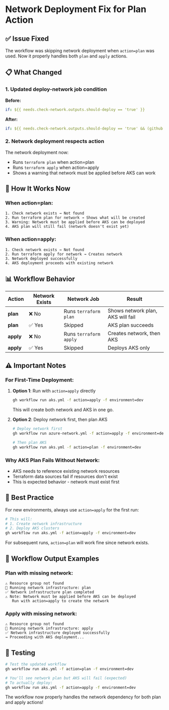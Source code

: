# Network Deployment Fix for Plan Action

## ✅ Issue Fixed

The workflow was skipping network deployment when `action=plan` was used. Now it properly handles both `plan` and `apply` actions.

## 📋 What Changed

### 1. **Updated deploy-network job condition**
**Before:**
```yaml
if: ${{ needs.check-network.outputs.should-deploy == 'true' }}
```

**After:**
```yaml
if: ${{ needs.check-network.outputs.should-deploy == 'true' && (github.event.inputs.action == 'plan' || github.event.inputs.action == 'apply' || github.event.inputs.action == '') }}
```

### 2. **Network deployment respects action**
The network deployment now:
- Runs `terraform plan` when action=plan
- Runs `terraform apply` when action=apply
- Shows a warning that network must be applied before AKS can work

## 🚀 How It Works Now

### When action=plan:
```
1. Check network exists → Not found
2. Run terraform plan for network → Shows what will be created
3. Warning: Network must be applied before AKS can be deployed
4. AKS plan will still fail (network doesn't exist yet)
```

### When action=apply:
```
1. Check network exists → Not found
2. Run terraform apply for network → Creates network
3. Network deployed successfully
4. AKS deployment proceeds with existing network
```

## 📊 Workflow Behavior

| Action | Network Exists | Network Job | Result |
|--------|---------------|-------------|---------|
| **plan** | ❌ No | Runs `terraform plan` | Shows network plan, AKS will fail |
| **plan** | ✅ Yes | Skipped | AKS plan succeeds |
| **apply** | ❌ No | Runs `terraform apply` | Creates network, then AKS |
| **apply** | ✅ Yes | Skipped | Deploys AKS only |

## ⚠️ Important Notes

### For First-Time Deployment:
1. **Option 1**: Run with `action=apply` directly
   ```bash
   gh workflow run aks.yml -f action=apply -f environment=dev
   ```
   This will create both network and AKS in one go.

2. **Option 2**: Deploy network first, then plan AKS
   ```bash
   # Deploy network first
   gh workflow run azure-network.yml -f action=apply -f environment=dev
   
   # Then plan AKS
   gh workflow run aks.yml -f action=plan -f environment=dev
   ```

### Why AKS Plan Fails Without Network:
- AKS needs to reference existing network resources
- Terraform data sources fail if resources don't exist
- This is expected behavior - network must exist first

## 🎯 Best Practice

For new environments, always use `action=apply` for the first run:
```bash
# This will:
# 1. Create network infrastructure
# 2. Deploy AKS clusters
gh workflow run aks.yml -f action=apply -f environment=dev
```

For subsequent runs, `action=plan` will work fine since network exists.

## 📝 Workflow Output Examples

### Plan with missing network:
```
⚠️ Resource group not found
🚀 Running network infrastructure: plan
✅ Network infrastructure plan completed
⚠️ Note: Network must be applied before AKS can be deployed
   Run with action=apply to create the network
```

### Apply with missing network:
```
⚠️ Resource group not found
🚀 Running network infrastructure: apply
✅ Network infrastructure deployed successfully
→ Proceeding with AKS deployment...
```

## 🔧 Testing

```bash
# Test the updated workflow
gh workflow run aks.yml -f action=plan -f environment=dev

# You'll see network plan but AKS will fail (expected)
# To actually deploy:
gh workflow run aks.yml -f action=apply -f environment=dev
```

The workflow now properly handles the network dependency for both plan and apply actions!
